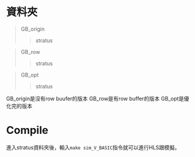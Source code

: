 # 資料夾
> GB_origin
>> stratus

> GB_row
>> stratus

> GB_opt
>> stratus

GB_origin是沒有row buufer的版本
GB_row是有row buffer的版本
GB_opt是優化完的版本
# Compile
進入stratus資料夾後，輸入`make sim_V_BASIC`指令就可以進行HLS跟模擬。